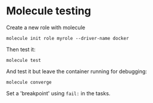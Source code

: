 # Molecule testing

Create a new role with molecule

    molecule init role myrole --driver-name docker

Then test it:

    molecule test

And test it but leave the container running for debugging:

    molecule converge

Set a 'breakpoint' using `fail:` in the tasks.